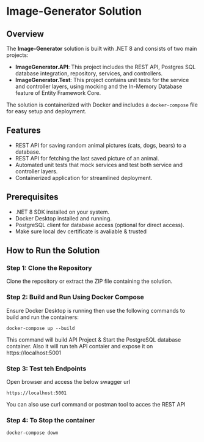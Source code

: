 # Image-Generator Solution
## Overview
The **Image-Generator** solution is built with .NET 8 and consists of two main projects:
- **ImageGenerator.API**: This project includes the REST API, Postgres SQL database integration, repository, services, and controllers.
- **ImageGenerator.Test**: This project contains unit tests for the service and controller layers, using mocking and the In-Memory Database feature of Entity Framework Core.

The solution is containerized with Docker and includes a `docker-compose` file for easy setup and deployment.
## Features
- REST API for saving random animal pictures (cats, dogs, bears) to a database.
- REST API for fetching the last saved picture of an animal.
- Automated unit tests that mock services and test both service and controller layers.
- Containerized application for streamlined deployment.
## Prerequisites
- .NET 8 SDK installed on your system.
- Docker Desktop installed and running.
- PostgreSQL client for database access (optional for direct access).
- Make sure local dev certificate is avaliable & trusted
  
## How to Run the Solution
### Step 1: Clone the Repository
Clone the repository or extract the ZIP file containing the solution.

### Step 2: Build and Run Using Docker Compose
Ensure Docker Desktop is running then use the following commands to build and run the containers:
~~~
docker-compose up --build
~~~
This command will build API Project & Start the PostgreSQL database container.
Also it will run teh API contaier and expose it on https://localhost:5001

### Step 3: Test teh Endpoints
Open browser and access the below swagger url
~~~
https://localhost:5001
~~~
You can also use curl command or postman tool to acces the REST API

### Step 4: To Stop the container
~~~
docker-compose down
~~~
